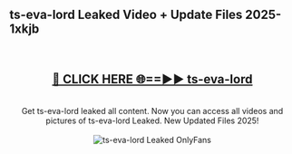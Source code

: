 <h2>ts-eva-lord Leaked Video + Update Files 2025- 1xkjb</h2>
<br>
<div align="center">
<h2><a href="https://libra.edu.pl?ts-eva-lord" rel="nofollow">🔴 CLICK HERE 🌐==►► ts-eva-lord</a></h2>
<br>
Get ts-eva-lord leaked all content. Now you can access all videos and pictures of ts-eva-lord Leaked. New Updated Files 2025!
<br>
<br>
<a href="https://libra.edu.pl?ts-eva-lord" rel="nofollow" data-target="animated-image.originalLink"><img src="https://i.ibb.co.com/WyWwxjT/player-gif2.gif" alt="ts-eva-lord Leaked OnlyFans" style="max-width: 100%; display: inline-block;" data-target="animated-image.originalImage"></a>
</div>
<br>